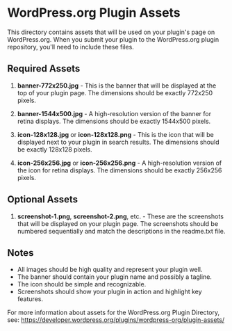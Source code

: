 # WordPress.org Plugin Assets

This directory contains assets that will be used on your plugin's page on WordPress.org. When you submit your plugin to the WordPress.org plugin repository, you'll need to include these files.

## Required Assets

1. **banner-772x250.jpg** - This is the banner that will be displayed at the top of your plugin page. The dimensions should be exactly 772x250 pixels.

2. **banner-1544x500.jpg** - A high-resolution version of the banner for retina displays. The dimensions should be exactly 1544x500 pixels.

3. **icon-128x128.jpg** or **icon-128x128.png** - This is the icon that will be displayed next to your plugin in search results. The dimensions should be exactly 128x128 pixels.

4. **icon-256x256.jpg** or **icon-256x256.png** - A high-resolution version of the icon for retina displays. The dimensions should be exactly 256x256 pixels.

## Optional Assets

1. **screenshot-1.png**, **screenshot-2.png**, etc. - These are the screenshots that will be displayed on your plugin page. The screenshots should be numbered sequentially and match the descriptions in the readme.txt file.

## Notes

- All images should be high quality and represent your plugin well.
- The banner should contain your plugin name and possibly a tagline.
- The icon should be simple and recognizable.
- Screenshots should show your plugin in action and highlight key features.

For more information about assets for the WordPress.org Plugin Directory, see:
https://developer.wordpress.org/plugins/wordpress-org/plugin-assets/

